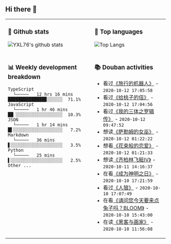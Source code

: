 ## Hi there 👋

<table>
<tr>
<td valign="top" width="54%">

### 🔭 Github stats

![YXL76's github stats](https://github-readme-stats.yxl76.vercel.app/api?username=YXL76&count_private=true&show_icons=true&theme=tokyonight)

</td>

<td valign="top" width="46%">

### 🌱 Top languages

![Top Langs](https://github-readme-stats.yxl76.vercel.app/api/top-langs/?username=YXL76&layout=compact&theme=tokyonight)

</td>
</tr>
<tr>
<td valign="top" width="54%">

### 📊 Weekly development breakdown

```text
TypeScript
  └─────   12 hrs 16 mins ██████████████▉░░░░░░  71.1%
JavaScript
  └─────   1 hr 46 mins   ██▏░░░░░░░░░░░░░░░░░░  10.3%
JSON
  └─────   1 hr 14 mins   █▌░░░░░░░░░░░░░░░░░░░   7.2%
Markdown
  └─────   36 mins        ▋░░░░░░░░░░░░░░░░░░░░   3.5%
Python
  └─────   25 mins        ▌░░░░░░░░░░░░░░░░░░░░   2.5%
Other ...
```

</td>
<td valign="top" width="46%">

### 📚 Douban activities

- 看过[《旅行的机器人》](http://movie.douban.com/subject/26633278/) - `2020-10-12 17:05:58`
- 看过[《给桃子的信》](http://movie.douban.com/subject/6010171/) - `2020-10-12 17:04:56`
- 看过[《我的三体之罗辑传》](http://movie.douban.com/subject/30272798/) - `2020-10-12 09:47:52`
- 想读[《萨勒姆的女巫》](https://book.douban.com/subject/5416922/) - `2020-10-12 01:22:22`
- 想看[《花束般的恋爱》](http://movie.douban.com/subject/34874432/) - `2020-10-12 01:21:33`
- 想读[《齐柏林飞艇IV》](https://book.douban.com/subject/30448450/) - `2020-10-11 14:16:37`
- 在看[《成为神明之日》](http://movie.douban.com/subject/35063789/) - `2020-10-10 17:21:59`
- 看过[《人狼》](http://movie.douban.com/subject/1306255/) - `2020-10-10 17:07:49`
- 在看[《请问您今天要来点兔子吗？BLOOM》](http://movie.douban.com/subject/30328951/) - `2020-10-10 15:43:00`
- 在读[《黑客与画家》](https://book.douban.com/subject/6021440/) - `2020-10-10 11:56:08`

</td>
</tr>
</table>

<!--
**YXL76/YXL76** is a ✨ _special_ ✨ repository because its `README.md` (this file) appears on your GitHub profile.

Here are some ideas to get you started:

- 🔭 I’m currently working on ...
- 🌱 I’m currently learning ...
- 👯 I’m looking to collaborate on ...
- 🤔 I’m looking for help with ...
- 💬 Ask me about ...
- 📫 How to reach me: ...
- 😄 Pronouns: ...
- ⚡ Fun fact: ...
-->
